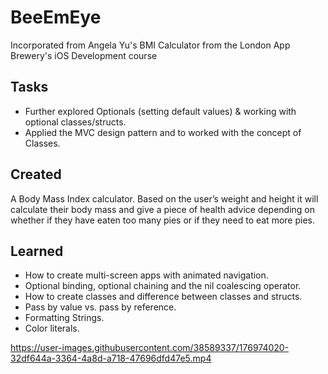 #  BeeEmEye

Incorporated from Angela Yu's BMI Calculator from the London App Brewery's iOS Development course

## Tasks

- Further explored Optionals (setting default values) & working with optional classes/structs.
- Applied the MVC design pattern and to worked with the concept of Classes. 

## Created

A Body Mass Index calculator. Based on the user’s weight and height it will calculate their body mass and give a piece of health advice depending on whether if they have eaten too many pies or if they need to eat more pies. 

## Learned

* How to create multi-screen apps with animated navigation.
* Optional binding, optional chaining and the nil coalescing operator.
* How to create classes and difference between classes and structs. 
* Pass by value vs. pass by reference. 
* Formatting Strings. 
* Color literals.



https://user-images.githubusercontent.com/38589337/176974020-32df644a-3364-4a8d-a718-47696dfd47e5.mp4

